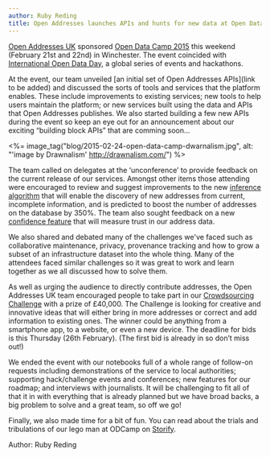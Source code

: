 ```yaml
---
author: Ruby Reding
title: Open Addresses launches APIs and hunts for new data at Open Data Camp
---
```


[Open Addresses UK](https://openaddressesuk.org/) sponsored [Open Data Camp 2015](http://odcamp.org.uk/) this weekend (February 21st and 22nd) in Winchester. The event coincided with [International Open Data Day](http://opendataday.org/), a global series of events and hackathons. 

At the event, our team unveiled [an initial set of Open Addresses APIs](link to be added) and discussed the sorts of tools and services that the platform enables. These include  improvements to existing services; new tools to help users maintain the platform; or new services built using the data and APIs that Open Addresses publishes. We also started building a few new APIs during the event so keep an eye out for an announcement about our exciting “building block APIs” that are comming soon...

<%= image_tag("blog/2015-02-24-open-data-camp-dwarnalism.jpg", alt: "'image by Drawnalism' http://drawnalism.com/") %>

The team called on delegates at the ‘unconference’ to provide feedback on the current release of our services. Amongst other items those attending were encouraged to review and suggest improvements to the new [inference algorithm](https://github.com/theodi/shared/issues/504#issuecomment-72818881) that will enable the discovery of new addresses from current, incomplete information, and is predicted to boost the number of addresses on the database by 350%. The team also sought feedback on a new [confidence feature](https://alpha.openaddressesuk.org/blog/2015/02/20/confidence) that will measure trust in our address data.

We also shared and debated many of the challenges we've faced such as collaborative maintenance, privacy, provenance tracking and how to grow a subset of an infrastructure dataset into the whole thing. Many of the attendees faced similar challenges so it was great to work and learn together as we all discussed how to solve them.

As well as urging the audience to directly contribute addresses, the Open Addresses UK team encouraged people to take part in our [Crowdsourcing Challenge](https://alpha.openaddressesuk.org/blog/2015/01/22/crowdsourcing-challenge) with a prize of £40,000. The Challenge is looking for creative and innovative ideas that will either bring in more addresses or correct and add information to existing ones. The winner could be anything from a smartphone app, to a website, or even a new device. The deadline for bids is this Thursday (26th February). (The first bid is already in so don’t miss out!)

We ended the event with our notebooks full of a whole range of follow-on requests including demonstrations of the service to local authorities; supporting hack/challenge events and conferences; new features for our roadmap; and interviews with journalists. It will be challenging to fit all of that it in with everything that is already planned but we have broad backs, a big problem to solve and a great team, so off we go!

Finally, we also made time for a bit of fun. You can read about the trials and tribulations of our lego man at ODCamp on [Storify](https://storify.com/openaddressesuk/the-journey-of-an-open-addresses-legoman).



Author: Ruby Reding
